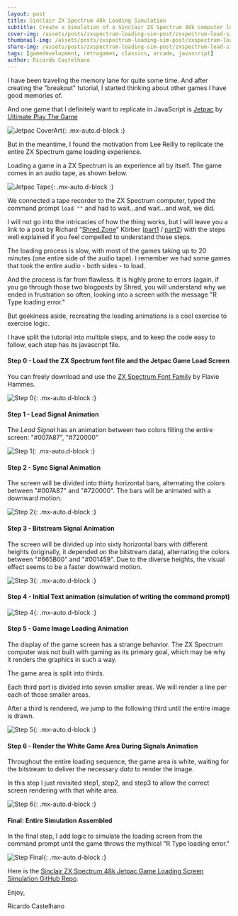 ```yaml
---
layout: post
title: Sinclair ZX Spectrum 48k Loading Simulation
subtitle: Create a Simulation of a Sinclair ZX Spectrum 48k computer loading the Jetpac game using JavaScript
cover-img: /assets/posts/zxspectrum-loading-sim-post/zxspectrum-load-sim-cover.png
thumbnail-img: /assets/posts/zxspectrum-loading-sim-post/zxspectrum-load-sim-thumb.png
share-img: /assets/posts/zxspectrum-loading-sim-post/zxspectrum-load-sim-cover.png
tags: [gamedevelopment, retrogames, classics, arcade, javascript]
author: Ricardo Castelhano
---
```


I have been traveling the memory lane for quite some time. And after creating the "breakout" tutorial, I started thinking about other games I have good memories of.

And one game that I definitely want to replicate in JavaScript is [Jetpac](https://en.wikipedia.org/wiki/Jetpac) by [Ultimate Play The Game](https://en.wikipedia.org/wiki/Ultimate_Play_the_Game)

![Jetpac CoverArt](/assets/posts/zxspectrum-loading-sim-post/Jetpac_Coverart.jpg){: .mx-auto.d-block :}

But in the meantime, I found the motivation from Lee Reilly to replicate the entire ZX Spectrum game loading experience.

Loading a game in a ZX Spectrum is an experience all by itself.
The game comes in an audio tape, as shown below.

![Jetpac Tape](/assets/posts/zxspectrum-loading-sim-post/tape.jpeg){: .mx-auto.d-block :}

We connected a tape recorder to the ZX Spectrum computer, typed the command prompt `load ""` and had to wait...and wait...and wait, we did.

I will not go into the intricacies of how the thing works, but I will leave you a link to a post by Richard "[Shred.Zone](https://shred.zone/cilla/index.html)" Körber ([part1](https://shred.zone/cilla/page/440/r-tape-loading-error.html) / [part2](https://shred.zone/cilla/page/441/r-tape-loading-error-part-2.html)) with the steps well explained if you feel compelled to understand those steps.

The loading process is slow, with most of the games taking up to 20 minutes (one entire side of the audio tape). I remember we had some games that took the entire audio - both sides - to load. 

And the process is far from flawless. It is highly prone to errors (again, if you go through those two blogposts by Shred, you will understand why we ended in frustration so often, looking into a screen with the message "R Type loading error."

But geekiness aside, recreating the loading animations is a cool exercise to exercise logic.

I have split the tutorial into multiple steps, and to keep the code easy to follow, each step has its javascript file.

#### Step 0 - Load the ZX Spectrum font file and the Jetpac Game Load Screen
You can freely download and use the [ZX Spectrum Font Family](https://font.download/font/zx-spectrum-7) by Flavie Hammes.

![Step 0](/assets/posts/zxspectrum-loading-sim-post/step0.png){: .mx-auto.d-block :}

#### Step 1 - Lead Signal Animation

The *Lead Signal* has an animation between two colors filling the entire screen: "#007A87", "#720000"

![Step 1](/assets/posts/zxspectrum-loading-sim-post/step1.gif){: .mx-auto.d-block :}

#### Step 2 - Sync Signal Animation

The screen will be divided into thirty horizontal bars, alternating the colors between "#007A87" and "#720000". The bars will be animated with a downward motion.

![Step 2](/assets/posts/zxspectrum-loading-sim-post/step2.gif){: .mx-auto.d-block :}

#### Step 3 - Bitstream Signal Animation

The screen will be divided up into sixty horizontal bars with different heights (originally, it depended on the bitstream data), alternating the colors between "#665B00" and "#001459". Due to the diverse heights, the visual effect seems to be a faster downward motion.

![Step 3](/assets/posts/zxspectrum-loading-sim-post/step3.gif){: .mx-auto.d-block :}

#### Step 4 - Initial Text animation (simulation of writing the command prompt)

![Step 4](/assets/posts/zxspectrum-loading-sim-post/step4.gif){: .mx-auto.d-block :}

#### Step 5 - Game Image Loading Animation

The display of the game screen has a strange behavior. The ZX Spectrum computer was not built with gaming as its primary goal, which may be why it renders the graphics in such a way.

The game area is split into thirds. 

Each third part is divided into seven smaller areas. We will render a line per each of those smaller areas.

After a third is rendered, we jump to the following third until the entire image is drawn.

![Step 5](/assets/posts/zxspectrum-loading-sim-post/step5.gif){: .mx-auto.d-block :}

#### Step 6 - Render the White Game Area During Signals Animation

Throughout the entire loading sequence, the game area is white, waiting for the bitstream to deliver the necessary *data* to render the image.

In this step I just revisited step1, step2, and step3 to allow the correct screen rendering with that white area.

![Step 6](/assets/posts/zxspectrum-loading-sim-post/step6.gif){: .mx-auto.d-block :}

#### Final: Entire Simulation Assembled
In the final step, I add logic to simulate the loading screen from the command prompt until the game throws the mythical "R Type loading error."

![Step Final](/assets/posts/zxspectrum-loading-sim-post/step_final.gif){: .mx-auto.d-block :}

Here is the [Sinclair ZX Spectrum 48k Jetpac Game Loading Screen Simulation GitHub Repo](https://github.com/RicCastelhano/zx-spectrum-loading-simulation).

Enjoy,

Ricardo Castelhano